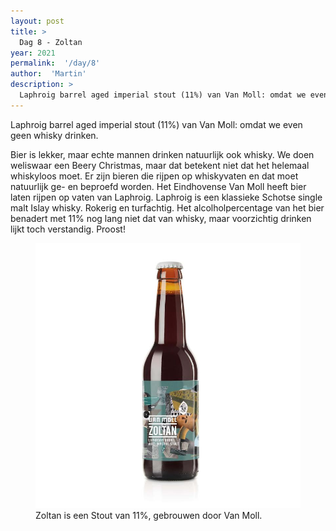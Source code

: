```yaml
---
layout: post
title: >
  Dag 8 - Zoltan
year: 2021
permalink:  '/day/8'
author:  'Martin'
description: >
  Laphroig barrel aged imperial stout (11%) van Van Moll: omdat we even geen whisky drinken.
---
```

<p class='intro'><span class='dropcap'>L</span>aphroig barrel aged imperial stout (11%) van Van Moll: omdat we even geen whisky drinken.</p>

Bier is lekker, maar echte mannen drinken natuurlijk ook whisky. We doen weliswaar een Beery Christmas, maar dat betekent niet dat het helemaal whiskyloos moet. Er zijn bieren die rijpen op whiskyvaten en dat moet natuurlijk ge- en beproefd worden. Het Eindhovense Van Moll heeft bier laten rijpen op vaten van Laphroig. Laphroig is een klassieke Schotse single malt Islay whisky. Rokerig en turfachtig. Het alcolholpercentage van het bier benadert met 11% nog lang niet dat van whisky, maar voorzichtig drinken lijkt toch verstandig. Proost!

<figure><img src='/assets/img/beer_2021-12-08.jpg' alt=''/> <figcaption>Zoltan is een Stout van 11%, gebrouwen door Van Moll.</figcaption></figure>
